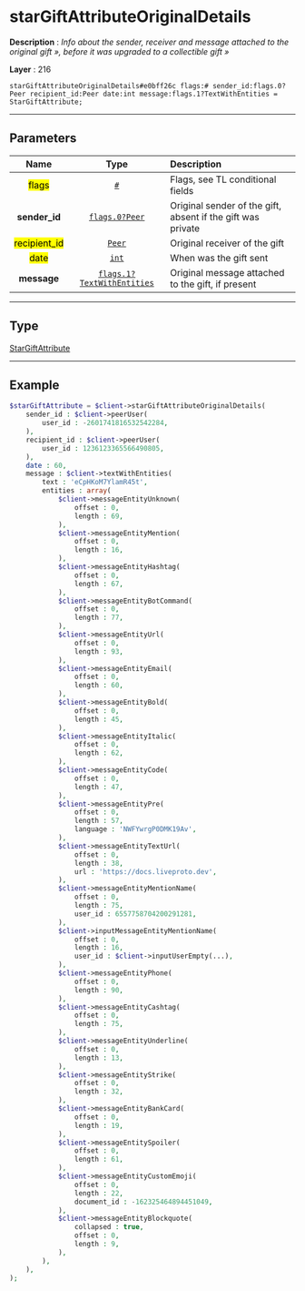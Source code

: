 # starGiftAttributeOriginalDetails

**Description** : *Info about the sender, receiver and message attached to the original gift &raquo;, before it was upgraded to a collectible gift &raquo;*

**Layer** : 216

```tl
starGiftAttributeOriginalDetails#e0bff26c flags:# sender_id:flags.0?Peer recipient_id:Peer date:int message:flags.1?TextWithEntities = StarGiftAttribute;
```

---

## Parameters

| Name | Type | Description |
| :---: | :---: | :--- |
| <mark>flags</mark> | [`#`](type/#) | Flags, see TL conditional fields |
| **sender_id** | [`flags.0?Peer`](type/Peer) | Original sender of the gift, absent if the gift was private |
| <mark>recipient_id</mark> | [`Peer`](type/Peer) | Original receiver of the gift |
| <mark>date</mark> | [`int`](type/int) | When was the gift sent |
| **message** | [`flags.1?TextWithEntities`](type/TextWithEntities) | Original message attached to the gift, if present |

---

## Type

[StarGiftAttribute](type/StarGiftAttribute)

---

## Example

```php
$starGiftAttribute = $client->starGiftAttributeOriginalDetails(
	sender_id : $client->peerUser(
		user_id : -2601741816532542284,
	),
	recipient_id : $client->peerUser(
		user_id : 1236123365566490805,
	),
	date : 60,
	message : $client->textWithEntities(
		text : 'eCpHKoM7YlamR45t',
		entities : array(
			$client->messageEntityUnknown(
				offset : 0,
				length : 69,
			),
			$client->messageEntityMention(
				offset : 0,
				length : 16,
			),
			$client->messageEntityHashtag(
				offset : 0,
				length : 67,
			),
			$client->messageEntityBotCommand(
				offset : 0,
				length : 77,
			),
			$client->messageEntityUrl(
				offset : 0,
				length : 93,
			),
			$client->messageEntityEmail(
				offset : 0,
				length : 60,
			),
			$client->messageEntityBold(
				offset : 0,
				length : 45,
			),
			$client->messageEntityItalic(
				offset : 0,
				length : 62,
			),
			$client->messageEntityCode(
				offset : 0,
				length : 47,
			),
			$client->messageEntityPre(
				offset : 0,
				length : 57,
				language : 'NWFYwrgP0DMK19Av',
			),
			$client->messageEntityTextUrl(
				offset : 0,
				length : 38,
				url : 'https://docs.liveproto.dev',
			),
			$client->messageEntityMentionName(
				offset : 0,
				length : 75,
				user_id : 6557758704200291281,
			),
			$client->inputMessageEntityMentionName(
				offset : 0,
				length : 16,
				user_id : $client->inputUserEmpty(...),
			),
			$client->messageEntityPhone(
				offset : 0,
				length : 90,
			),
			$client->messageEntityCashtag(
				offset : 0,
				length : 75,
			),
			$client->messageEntityUnderline(
				offset : 0,
				length : 13,
			),
			$client->messageEntityStrike(
				offset : 0,
				length : 32,
			),
			$client->messageEntityBankCard(
				offset : 0,
				length : 19,
			),
			$client->messageEntitySpoiler(
				offset : 0,
				length : 61,
			),
			$client->messageEntityCustomEmoji(
				offset : 0,
				length : 22,
				document_id : -162325464894451049,
			),
			$client->messageEntityBlockquote(
				collapsed : true,
				offset : 0,
				length : 9,
			),
		),
	),
);
```